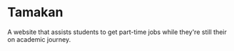 # Tamakan
A website that assists students to get part-time jobs while they're still their on academic journey.
